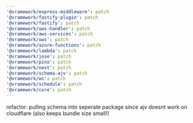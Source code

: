 ```yaml
---
'@vramework/express-middleware': patch
'@vramework/fastify-plugin': patch
'@vramework/fastify': patch
'@vramework/uws-handler': patch
'@vramework/aws-services': patch
'@vramework/uws': patch
'@vramework/azure-functions': patch
'@vramework/lambda': patch
'@vramework/jose': patch
'@vramework/pino': patch
'@vramework/next': patch
'@vramework/schema-ajv': patch
'@vramework/ws': patch
'@vramework/schedule': patch
'@vramework/core': patch
---
```


refactor: pulling schema into seperate package since ajv doesnt work on cloudflare (also keeps bundle size small!)
